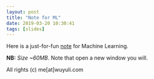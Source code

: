 ```yaml
---
layout: post
title: "Note for ML"
date: 2019-03-20 10:30:41
tags: [slides]
---
```


Here is a just-for-fun <a href="https://yuliwu.github.io/cloud/mlnote/mlnote.pdf" target="_blank">note</a> for Machine Learning.

**NB:** *Size ~60MB*. Note that open a new window you will.

All rights (c) me[at]wuyuli.com
